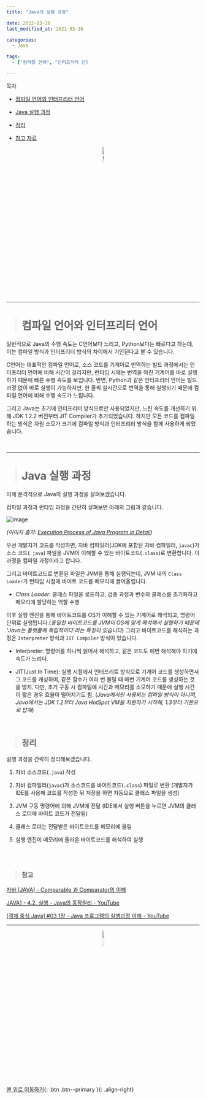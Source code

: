 ```yaml
---
title: "Java의 실행 과정"

date: 2022-03-16
last_modified_at: 2021-03-16

categories:
  - Java

tags:
  - ["컴파일 언어", "인터프리터 언]

---
```


목차

- [컴파일 언어와 인터프리터 언어](#컴파일-언어와-인터프리터-언어)

- [Java 실행 과정](#java-실행-과정)

- [정리](#정리)

- [참고 자료](#참고)

<p align="center"><img src="https://user-images.githubusercontent.com/70495425/131687801-2b295fb7-6e22-4e70-a1ef-a7dc85b96796.png" alt="sun cloud" height="10%" width="10%" /></p>

---

> # 컴파일 언어와 인터프리터 언어

 일반적으로 Java의 수행 속도는 C언어보다 느리고, Python보다는 빠르다고 하는데, 이는 컴파일 방식과 인터프리터 방식의 차이에서 기인된다고 볼 수 있습니다.

 C언어는 대표적인 컴파일 언어로, 소스 코드를 기계어로 번역하는 빌드 과정에서는 인터프리터 언어에 비해 시간이 걸리지만, 런타임 시에는 번역을 마친 기계어를 바로 실행하기 때문에 빠른 수행 속도를 보입니다. 반면, Python과 같은 인터프리터 언어는 빌드 과정 없이 바로 실행이 가능하지만, 한 줄씩 실시간으로 번역을 통해 실행되기 때문에 컴파일 언어에 비해 수행 속도가 느립니다.

 그리고 Java는 초기에 인터프리터 방식으로만 사용되었지만, 느린 속도를 개선하기 위해 JDK 1.2.2 버전부터 JIT Compiler가 추가되었습니다. 하지만 모든 코드를 컴파일하는 방식은 자원 소모가 크기에 컴파일 방식과 인터프리터 방식을 함께 사용하게 되었습니다.

<br>

---

> # Java 실행 과정

 이제 본격적으로 Java의 실행 과정을 살펴보겠습니다.

 컴파일 과정과 런타임 과정을 간단히 살펴보면 아래의 그림과 같습니다.

![image](https://user-images.githubusercontent.com/70495425/158527802-43650f96-f235-43f0-b1ae-2a2d4eb42991.png)

_(이미지 출처: [Execution Process of Java Program in Detail](https://simplesnippets.tech/execution-process-of-java-program-in-detail-working-of-just-it-time-compiler-jit-in-detail/))_



 우선 개발자가 코드를 작성하면, 자바 컴파일러(JDK에 포함된 자바 컴파일러, `javac`)가 소스 코드(`.java`) 파일을 JVM이 이해할 수 있는 바이트코드(`.class`)로 변환합니다. 이 과정을 컴파일 과정이라고 합니다. 

 그리고 바이트코드로 변환된 파일은 JVM을 통해 실행되는데, JVM 내의 `Class Loader`가 런타임 시점에 바이트 코드를 메모리에 끌어올립니다. 

- _Class Loader_: 클래스 파일을 로드하고, 검증 과정과 변수와 클래스를 초기화하고 메모리에 할당하는 역할 수행

 이후 실행 엔진을 통해 바이트코드를 OS가 이해할 수 있는 기계어로 해석되고, 명령어 단위로 실행됩니다.(_동일한 바이트코드를 JVM이 OS에 맞게 해석해서 실행하기 때문에 'Java는 플랫폼에 독립적이다'라는 특징이 있습니다_) 그리고 바이트코드를 해석하는 과정은 `Interpreter` 방식과 `JIT Compiler` 방식이 있습니다.

- Interpreter: 명령어를 하나씩 읽어서 해석하고, 같은 코드도 매번 해석해야 하기에 속도가 느리다.

- JIT(Just In Time): 실행 시점에서 인터프리트 방식으로 기계어 코드를 생성하면서 그 코드를 캐싱하여, 같은 함수가 여러 번 불릴 때 매번 기계어 코드를 생성하는 것을 방지. 다만, 초기 구동 시 컴파일에 시간과 메모리를 소모하기 때문에 실행 시간이 짧은 경우 효율이 떨어지기도 함. (_Java에서만 사용되는 컴파일 방식이 아니며, Java에서는 JDK 1.2부터 Java HotSpot VM을 지원하기 시작해, 1.3부터 기본으로 탑재_)

<br>

> ## 정리

 실행 과정을 간략히 정리해보겠습니다.

1. 자바 소스코드(`.java`) 작성

2. 자바 컴파일러(`javac`)가 소스코드를 바이트코드(`.class`) 파일로 변환
   (개발자가 IDE를 사용해 코드를 작성한 뒤 저장을 하면 자동으로 클래스 파일을 생성)

3. JVM 구동 명령어에 의해 JVM에 전달
   (IDE에서 실행 버튼을 누르면 JVM의 클래스 로더에 바이트 코드가 전달됨)

4. 클래스 로더는 전달받은 바이트코드를 메모리에 올림

5. 실행 엔진이 메모리에 올라온 바이트코드를 해석하여 실행

<br>

<br>

> ### 참고

[자바 [JAVA] - Comparable 과 Comparator의 이해](https://st-lab.tistory.com/243)

[JAVA1 - 4.2. 실행 - Java의 동작원리 - YouTube](https://www.youtube.com/watch?v=9V0rdrm59X4)

[[객체 중심 Java] #03 1장 - Java 프로그램의 실행과정 이해 - YouTube](https://www.youtube.com/watch?v=8uPwUnQw14I)

---

<p align="center"><img src="https://user-images.githubusercontent.com/70495425/131689647-b4d2206e-7ec4-4f7f-a734-6c3bf77c80c3.png" height="10%" width="10%"></p>

[맨 위로 이동하기](#){: .btn .btn--primary }{: .align-right}
